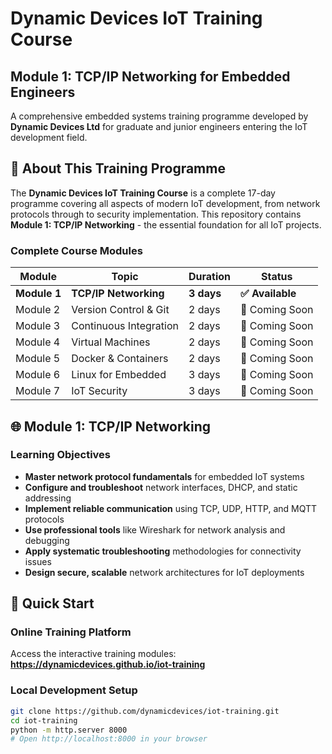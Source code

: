 # Dynamic Devices IoT Training Course
## Module 1: TCP/IP Networking for Embedded Engineers

A comprehensive embedded systems training programme developed by **Dynamic Devices Ltd** for graduate and junior engineers entering the IoT development field.

## 🎯 About This Training Programme

The **Dynamic Devices IoT Training Course** is a complete 17-day programme covering all aspects of modern IoT development, from network protocols through to security implementation. This repository contains **Module 1: TCP/IP Networking** - the essential foundation for all IoT projects.

### Complete Course Modules

| Module | Topic | Duration | Status |
|----|----|----|----|
| **Module 1** | **TCP/IP Networking** | **3 days** | **✅ Available** |
| Module 2 | Version Control & Git | 2 days | 🔄 Coming Soon |
| Module 3 | Continuous Integration | 2 days | 🔄 Coming Soon |
| Module 4 | Virtual Machines | 2 days | 🔄 Coming Soon |
| Module 5 | Docker & Containers | 2 days | 🔄 Coming Soon |
| Module 6 | Linux for Embedded | 3 days | 🔄 Coming Soon |
| Module 7 | IoT Security | 3 days | 🔄 Coming Soon |

## 🌐 Module 1: TCP/IP Networking

### Learning Objectives

- **Master network protocol fundamentals** for embedded IoT systems
- **Configure and troubleshoot** network interfaces, DHCP, and static addressing  
- **Implement reliable communication** using TCP, UDP, HTTP, and MQTT protocols
- **Use professional tools** like Wireshark for network analysis and debugging
- **Apply systematic troubleshooting** methodologies for connectivity issues
- **Design secure, scalable** network architectures for IoT deployments

## 🚀 Quick Start

### Online Training Platform
Access the interactive training modules: **https://dynamicdevices.github.io/iot-training**

### Local Development Setup
```bash
git clone https://github.com/dynamicdevices/iot-training.git
cd iot-training
python -m http.server 8000
# Open http://localhost:8000 in your browser